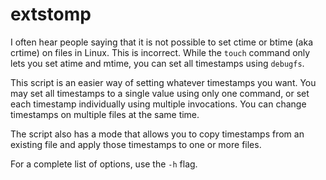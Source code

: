 # extstomp

I often hear people saying that it is not possible to set ctime or btime (aka crtime) on files in Linux. This is incorrect. While the `touch` command only lets you set atime and mtime, you can set all timestamps using `debugfs`.

This script is an easier way of setting whatever timestamps you want. You may set all timestamps to a single value using only one command, or set each timestamp individually using multiple invocations. You can change timestamps on multiple files at the same time.

The script also has a mode that allows you to copy timestamps from an existing file and apply those timestamps to one or more files.

For a complete list of options, use the `-h` flag.
